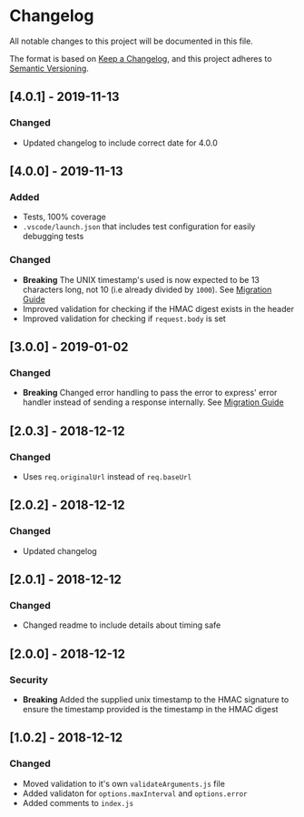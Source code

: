 # Changelog
All notable changes to this project will be documented in this file.

The format is based on [Keep a Changelog](https://keepachangelog.com/en/1.0.0/),
and this project adheres to [Semantic Versioning](https://semver.org/spec/v2.0.0.html).

## [4.0.1] - 2019-11-13
### Changed
- Updated changelog to include correct date for 4.0.0

## [4.0.0] - 2019-11-13
### Added
- Tests, 100% coverage
- `.vscode/launch.json` that includes test configuration for easily debugging tests

### Changed
- **Breaking** The UNIX timestamp's used is now expected to be 13 characters long, not 10 (i.e already divided by `1000`). See [Migration Guide](https://github.com/connorjburton/hmac-auth-express/blob/master/MIGRATION_GUIDE.md#migrating-from-3xx-to-400)
- Improved validation for checking if the HMAC digest exists in the header
- Improved validation for checking if `request.body` is set

## [3.0.0] - 2019-01-02
### Changed
- **Breaking** Changed error handling to pass the error to express' error handler instead of sending a response internally. See [Migration Guide](https://github.com/connorjburton/hmac-auth-express/blob/master/MIGRATION_GUIDE.md#migrating-from-2xx-to-300)

## [2.0.3] - 2018-12-12
### Changed
- Uses `req.originalUrl` instead of `req.baseUrl`

## [2.0.2] - 2018-12-12
### Changed
- Updated changelog

## [2.0.1] - 2018-12-12
### Changed
- Changed readme to include details about timing safe

## [2.0.0] - 2018-12-12
### Security
- **Breaking** Added the supplied unix timestamp to the HMAC signature to ensure the timestamp provided is the timestamp in the HMAC digest

## [1.0.2] - 2018-12-12
### Changed
- Moved validation to it's own `validateArguments.js` file
- Added validaton for `options.maxInterval` and `options.error`
- Added comments to `index.js`